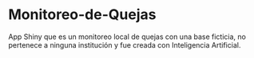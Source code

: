 # Monitoreo-de-Quejas
App Shiny que es un monitoreo local de quejas con una base ficticia, no pertenece a ninguna institución y fue creada con Inteligencia Artificial. 
